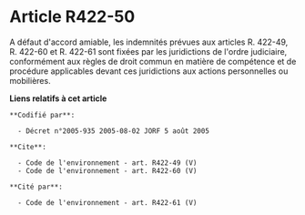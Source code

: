 # Article R422-50

A défaut d'accord amiable, les indemnités prévues aux articles R. 422-49, R. 422-60 et R. 422-61 sont fixées par les
juridictions de l'ordre judiciaire, conformément aux règles de droit commun en matière de compétence et de procédure
applicables devant ces juridictions aux actions personnelles ou mobilières.

**Liens relatifs à cet article**

	**Codifié par**:

	  - Décret n°2005-935 2005-08-02 JORF 5 août 2005

	**Cite**:

	  - Code de l'environnement - art. R422-49 (V)
	  - Code de l'environnement - art. R422-60 (V)

	**Cité par**:

	  - Code de l'environnement - art. R422-61 (V)
